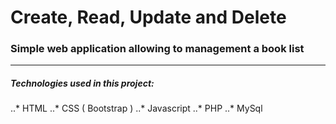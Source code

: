 # Create, Read, Update and Delete

### Simple web application allowing to management a book list

***

##### Technologies used in this project: 
	
..* HTML
..* CSS ( Bootstrap )
..* Javascript
..* PHP
..* MySql